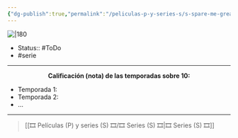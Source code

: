 ```yaml
---
{"dg-publish":true,"permalink":"/peliculas-p-y-series-s/s-spare-me-great-lord/"}
---
```



![|180](https://m.media-amazon.com/images/M/MV5BNGE3ZDU4MTAtODQxNy00ZGY0LWFhOGQtMjY2MWY3NjkzNjExXkEyXkFqcGdeQXVyOTE4NzcwNzI@._V1_SX300.jpg)

- Status:: #ToDo 
- #serie

---

**<center>Calificación (nota) de las temporadas sobre 10:</center>**

- Temporada 1: 
- Temporada 2: 
- ...

---

> [[🎞️ Películas (P) y series (S) 🎞️/🎞️ Series (S) 🎞️\|🎞️ Series (S) 🎞️]]
